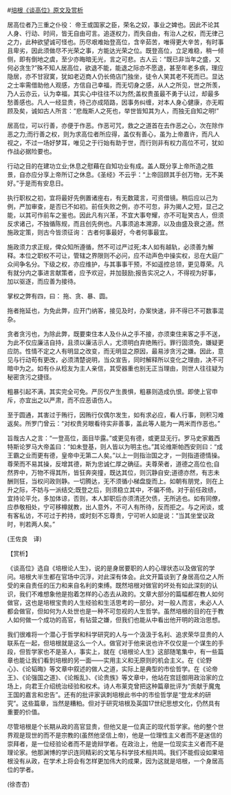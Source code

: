 #[培根《谈高位》原文及赏析](https://www.vrrw.net/wx/12226.html)

居高位者乃三重之仆役： 帝王或国家之臣，荣名之奴，事业之婢也。因此不论其人身、行动、时间，皆无自由可言。追逐权力，而失自由，有治人之权，而无律己之力，此种欲望诚可怪也。历尽艰难始登高位，含辛茹苦，唯得更大辛苦，有时事且卑劣，因此须做尽不光荣之事，方能达光荣之位。既登高位，立足难稳，稍一倾侧，即有倒地之虞，至少亦晦暗无光，言之可悲。古人云：“既已非当年之盛，又何必贪生?”殊不知人居高位，欲退不能，能退之际亦不愿退，甚至年老多病，理应隐居，亦不甘寂寞，犹如老迈商人仍长倚店门独坐，徒令人笑其老不死而已。显达之士率需借助他人观感，方信自己幸福，而无切身之感，从人之所见，世之所羡，乃人云亦云，认为幸福，其实心中往往不以为然;盖权贵虽最不勇于认过，却最多愁善感也。凡人一经显贵，待己亦成陌路，因事务纠缠，对本人身心健康，亦无暇顾及矣，诚如古人所言：“悲哉斯人之死也，举世皆知其为人，而独无自知之明!”

居高位，可以行善，亦便于作恶。作恶可咒，救之之道首在去作恶之心，次在除作恶之力;而行善之权，则为求高位者所应得，盖仅有善心，虽为上帝嘉许，而凡人视之，不过一场好梦耳，唯见之于行始有助于世，而行则非有权力高位不可，犹如作战必据险要也。

行动之目的在建功立业;休息之慰藉在自知功业有成。盖人既分享上帝所造之胜景，自亦应分享上帝所订之休息。《圣经》不云乎：“上帝回顾其手创万物，无不美好。”于是而有安息日。



执行职权之初，宜将最好先例置诸座右，有无数箴言，可资借镜。稍后应以己为例，严加审查，是否已不如初。前任失败之例，亦不可忽，非为揭人之短，显己之能，以其可作前车之鉴也。因此凡有兴革，不宜大事夸耀，亦不可耻笑古人，但须反求诸己，不独循陈规，而且创先例也。凡事须追本溯源，以及由盛及衰之道。然施政定策，则古今皆须征询： 古者何事最好，今者何事最宜。

施政须力求正规，俾众知所遵循，然不可过严过死;本人如有越轨，必须善为解释。本位之职权不可让，管辖之界限则不必问，应不动声色中操实权，忌在大庭广众间争名分。下级之权，亦应维护，与其事事干预，不如遥控总领，更见尊荣。凡有就分内之事进言献策者，应予欢迎，并加鼓励;报告实况之人，不得视为好事，加以驱逐，而应善为接待。

掌权之弊有四，曰： 拖、贪、暴、圆。

拖者拖延也，为免此弊，应开门纳客，接见及时，办案快速，非不得已不可数事混杂。

贪者贪污也，为除此弊，既要束住本人及仆从之手不接，亦须束住来客之手不送，为此不仅应廉洁自持，且须以廉洁示人，尤须明白弃绝贿行。罪行固须免，嫌疑更应防。性情不定之人有明显之改变，而无明显之原因，最易涉贪污之嫌。因此，意见与行动苟有更改，必须清楚说明，当众宣告，同时解释所以变化之理由，决不可暗中为之。如有仆从稔友为主人亲信，其受器重也别无正当理由，则世人往往疑为秘密贪污之捷径。

粗暴引起不满，其实完全可免。严厉仅产生畏惧，粗暴则造成仇恨。即使上官申斥，亦宜出之以严肃，而不应恶语伤人。

至于圆通，其害过于贿行，因贿行仅偶尔发生，如有求必应，看人行事，则积习难返矣。所罗门曾云：“对权贵另眼看待实非善事，盖此等人能为一两米而作恶也。”

旨哉古人之言：“一登高位，面目毕露。”或更见有德，或更显无行。罗马史家戴西特斯论罗马大帝盖曰：“如未登基，则人皆以为明主也。”其论维斯帕西安则曰：“成王霸之业而更有德，皇帝中无第二人矣。”以上一则指治国之才，一则指道德情操。尊荣而不易其操，反增其德，斯为忠诚仁厚之确征。夫尊荣者，道德之高位也;自然界中，万物不得其所，皆狂奔突撞，既达其位，则沉静自安;道德亦然，有志未酬则狂，当权问政则静。一切腾达，无不须循小梯盘旋而上。如朝有朋党，则在上升之际，不妨与一派结交;既登之后，则须稳立其中，不偏不倚。对于前任政绩，宜持论平允，多加体谅，否则，本人卸职后亦须清还欠债，无所逃也。如有同僚，应恭敬相处，宁可移樽就教，出人意外，不可人有所待，反而拒之。与之闲谈，或有客私访，不可过于矜持，或时刻不忘尊贵，宁可听人如是说：“当其坐堂议政时，判若两人矣。”

(王佐良　译)

【赏析】

《谈高位》选自《培根论人生》，说的是身居要职的人的心理状态以及做官的学问。培根大半生都在官场中沉浮，对此深有体会。此文开篇谈到了身居高位之人所受的来自责任的压力和来自名利的束缚。既然培根对做官的坏处有如此深刻的认识，我们不难想象他是抱着怎样的心态去从政的。文章大部分的篇幅都在教人如何做官，这也是培根宝贵的人生经验和生活思考的一部分。对一般人而言，未必人人都会做官，但如何为人处世也是一种不可忽视的人生哲学。虽然培根的目的在于教人如何做一个成功的高官，有钻营之嫌，但我们也能从中看出他开明的政治思想。

我们很难将一个潜心于哲学和科学研究的人与一个汲汲于名利、追求荣华显贵的人联系在一起，但培根就是这么一个人。做官对于他来说也许不仅仅是一个谋生的手段，但哲学家也不是圣人，事实上，就在《培根论人生》这部随笔集中，有一些篇章也能让我们看到培根的另一面——实用主义和无原则的机会主义。在《论野心》、《论韬晦》等文章中叙述的做人之道，实际上是典型的市侩哲学。在《论帝王》、《论强国之道》、《论叛乱》、《论贵族》等文章中，他站在宫廷御用政治家的立场上，向君王介绍统治经验和权术。诗人布莱克曾把这种篇章批评为“贡献于魔鬼王国的嘉言和忠告”。还有的批评家讽刺培根此书中的市侩哲学是“登龙术的研究”。这些篇章，当然是糟粕。但对于研究培根及英国17世纪思想文化，仍然具有重要的价值。

尽管培根是个长期从政的高官显贵，但他又是一位真正的现代哲学家。他的整个世界观是现世的而不是宗教的(虽然他坚信上帝)，他是一位理性主义者而不是迷信的崇拜者，是一位经验论者而不是诡辩学者。在政治上，他是一位现实主义者而不是理论家。他那渊博的学识连同精彩的文笔与科学技术相共鸣。我们不能假设如果培根没有从政，在学术上将会有怎样更加伟大的成果，因为这就是培根，一个身居高位的学者。

(徐杏杏)

